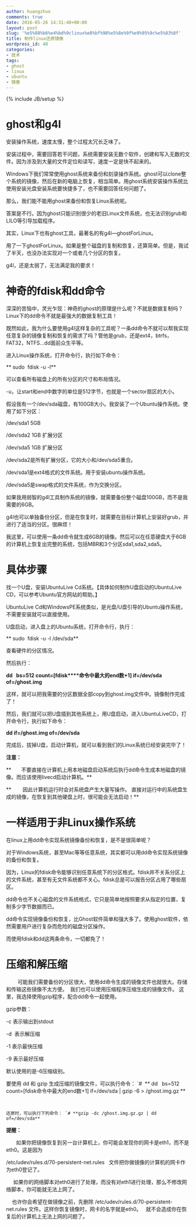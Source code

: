 ```yaml
---
author: huangzhuo
comments: true
date: 2016-05-26 14:31:40+00:00
layout: post
slug: '%e5%88%b6%e4%bd%9clinux%e8%bf%98%e5%8e%9f%e9%95%9c%e5%83%8f'
title: 制作linux还原镜像
wordpress_id: 40
categories:
- 技术
tags:
- ghost
- linux
- ubuntu
- 镜像
---
```

{% include JB/setup %}

# ghost和g4l


安装操作系统，速度太慢，整个过程太冗长乏味了。

安装过程中，需要回答若干问题，系统需要安装无数个软件，创建和写入无数的文件。因为涉及到大量的文件定位和读写，速度一定是快不起来的。

Windows下我们常常使用ghost系统来备份和刻录操作系统。ghost可以clone整个系统的镜像，然后在新的电脑上恢复，相当简单。用ghost系统安装操作系统比使用安装光盘安装系统要快捷多了，也不需要回答任何问题了。

那么，我们能不能用ghost来备份和恢复Linux系统呢。

答案是不行。因为ghost只能识别很少的老旧Linux文件系统，也无法识别grub和LILO等引导加载程序。

其实，Linux下也有ghost工具，最著名的有g4l—ghostForLinux。

用了一下ghostForLinux。如果是整个磁盘的复制和恢复，还算简单。但是，我试了半天，也没办法实现对一个或者几个分区的恢复。

g4l，还是太弱了，无法满足我的要求！


# 神奇的fdisk和dd命令


深深的苦恼中，灵光乍现：神奇的ghost的原理是什么呢？不就是数据复制吗？Linux下的dd命令不就是最强大的数据复制工具！

既然如此，我为什么要使用g4l这样复杂的工具呢？一条dd命令不就可以帮我实现任意复杂的镜像复制和恢复的需求了吗？管他是grub，还是ext4，btrfs，FAT32，NTFS...dd面前众生平等。

进入Linux操作系统，打开命令行，执行如下命令：

** sudo  fdisk -u -l**

可以查看所有磁盘上的所有分区的尺寸和布局情况。

-u，让start和end中数字的单位是512字节，也就是一个sector扇区的大小。

假设我有一个/dev/sda磁盘，有100GB大小。我安装了一个Ubuntu操作系统。使用了如下分区：

/dev/sda1 5GB

/dev/sda2 1GB 扩展分区

/dev/sda5 1GB 扩展分区

/dev/sda2是所有扩展分区，它的大小和/dev/sda5重合。

/dev/sda1是ext4格式的文件系统。用于安装ubuntu操作系统。

/dev/sda5是swap格式的文件系统，作为交换分区。

如果我用弱智的g4l工具制作系统的镜像，就需要备份整个磁盘100GB，而不是我需要的6GB。

g4l也可以单独备份分区，但是在恢复时，就需要在目标计算机上安装好grub，并进行了适当的分区。很麻烦！

我这里，可以使用一条dd命令就生成6GB的镜像。然后可以在任意硬盘大于6GB的计算机上恢复出完整的系统，包括MBR和3个分区sda1,sda2,sda5。


# 具体步骤


找一个U盘，安装UbuntuLive Cd系统。【具体如何制作U盘启动的UbuntuLive CD，可以参考Ubuntu官方网站的帮助。】

UbuntuLive Cd和WindowsPE系统类似，是光盘/U盘引导的Ubuntu操作系统，不需要安装就可以直接使用。

U盘启动，进入盘上的Ubuntu系统，打开命令行，执行：

** sudo  fdisk -u -l /dev/sda**

查看硬件的分区情况。

然后执行：

**dd   bs=512 count=[fdisk****命令中最大的end数+1] if=/dev/sda of=/ghost.img**

这样，就可以把我需要的分区数据全部copy到ghost.img文件中。镜像制作完成了！

然后，我们就可以把U盘插到其他系统上，用U盘启动，进入UbuntuLiveCD，打开命令行，执行如下命令：

**dd if=/ghost.img of=/dev/sda**

完成后，拔掉U盘，启动计算机，就可以看到我们的Linux系统已经安装完毕了！

**注意：**

**       不要直接在计算机上用本地磁盘启动系统后执行dd命令生成本地磁盘的镜像。而应该使用livecd启动计算机。**

**        因此计算机运行时会对系统盘产生大量写操作。 直接对运行中的系统盘生成的镜像，在恢复到其他硬盘上时，很可能会无法启动！**


# 一样适用于非Linux操作系统


在linux上用dd命令实现系统镜像备份和恢复，是不是很简单呢？

对于Windows系统，甚至Mac等等任意系统，其实都可以用dd命令实现系统镜像的备份和恢复。

因为，Linux的fdisk命令能够识别任意系统下的分区格式。fdisk并不关系分区上的文件系统，甚至有无文件系统都不关心。fdisk总是可以报告分区占用了哪些扇区。

dd命令也不关心磁盘的文件系统格式，它只是简单地按照要求从指定的位置，复制多少字节数据而已。

dd命令实现镜像备份和恢复，比Ghost软件简单和强大多了。使用ghost软件，依然需要用户进行复杂而危险的磁盘分区操作。

而使用fdisk和dd这两条命令，一切都免了！


# 压缩和解压缩




        可能我们需要备份的分区很大，使用dd命令生成的镜像文件也就很大。存储和传输这些镜像不太方便。  我们也可以使用压缩程序压缩生成的镜像文件。 这里，我选择使用gzip程序，配合dd命令一起使用。







gzip参数：







-c 表示输出到stdout




-d  表示解压缩




-1 表示最快压缩




-9 表示最好压缩




默认使用的是-6压缩级别。









要使用 dd 和 gzip 生成压缩的镜像文件，可以执行命令： `#  ** dd   bs=512
count=[fdisk命令中最大的end数+1] if=/dev/sda | gzip -6 > /ghost.img.gz
**

```


还原时，可以执行下列命令： `# **gzip -dc /ghost.img.gz.gz | dd of=/dev/sda**
```










**提醒：**




       如果你把镜像恢复到另一台计算机上，你可能会发现你的网卡是eth1，而不是eth0。这是因为




/etc/udev/rules.d/70-persistent-net.rules   文件把你做镜像的计算机的网卡作为eth0登记了。




     如果你的网络脚本对eth0进行了处理，而没有对eth1进行处理，那么不修改网络脚本，你可能就无法上网了。







    也许你会希望在做镜像之前，先删除 /etc/udev/rules.d/70-persistent-net.rules 文件。这样你恢复镜像时，网卡的名字就是eth0。   就不会造成你在恢复后的计算机上无法上网的问题了。
